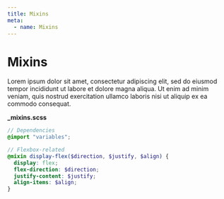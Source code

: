 ```yaml
---
title: Mixins
meta:
  - name: Mixins
---
```


# Mixins

Lorem ipsum dolor sit amet, consectetur adipiscing elit, sed do eiusmod tempor incididunt ut labore et dolore magna aliqua. Ut enim ad minim veniam, quis nostrud exercitation ullamco laboris nisi ut aliquip ex ea commodo consequat.

**\_mixins.scss**

```scss
// Dependencies
@import "variables";

// Flexbox-related
@mixin display-flex($direction, $justify, $align) {
  display: flex;
  flex-direction: $direction;
  justify-content: $justify;
  align-items: $align;
}
```
